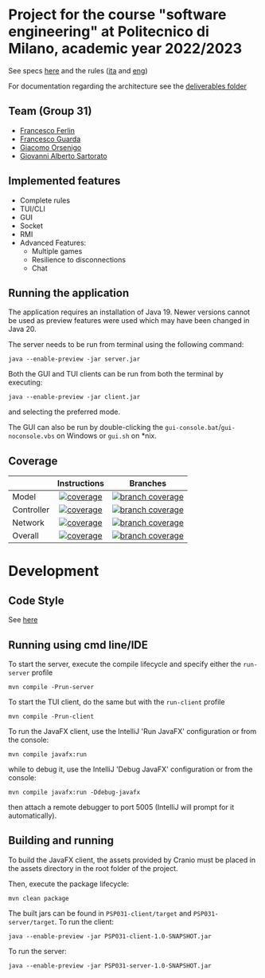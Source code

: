 # Project for the course "software engineering" at Politecnico di Milano, academic year 2022/2023

See specs [here](docs/Requisiti.pdf) and the rules
([ita](docs/MyShelfie_Rulebook_ITA.pdf) and [eng](docs/MyShelfie_Rulebook_ENG.pdf))

For documentation regarding the architecture see the [deliverables folder](deliverables)

## Team (Group 31)

- [Francesco Ferlin](https://github.com/Furrrlo)
- [Francesco Guarda](https://github.com/FrancescoGuarda)
- [Giacomo Orsenigo](https://github.com/jackorse)
- [Giovanni Alberto Sartorato](https://github.com/giovannialbertos)

## Implemented features

- Complete rules
- TUI/CLI
- GUI
- Socket
- RMI
- Advanced Features:
    - Multiple games
    - Resilience to disconnections
    - Chat

## Running the application

The application requires an installation of Java 19. Newer versions cannot be used
as preview features were used which may have been changed in Java 20.

The server needs to be run from terminal using the following command:

```shell
java --enable-preview -jar server.jar
```

Both the GUI and TUI clients can be run from both the terminal by executing:

```shell
java --enable-preview -jar client.jar
```

and selecting the preferred mode.

The GUI can also be run by double-clicking the `gui-console.bat`/`gui-noconsole.vbs`
on Windows or `gui.sh` on *nix.

## Coverage

|            |                                                                    Instructions                                                                    |                                                                          Branches                                                                           |
|------------|:--------------------------------------------------------------------------------------------------------------------------------------------------:|:-----------------------------------------------------------------------------------------------------------------------------------------------------------:|
| Model      |   [![coverage](../badges/jacoco-model.svg)](https://github.com/Furrrlo/ing-sw-2023-ferlin-orsenigo-guarda-sartorato/actions/workflows/test.yml)    |   [![branch coverage](../badges/branches-model.svg)](https://github.com/Furrrlo/ing-sw-2023-ferlin-orsenigo-guarda-sartorato/actions/workflows/test.yml)    |
| Controller | [![coverage](../badges/jacoco-controller.svg)](https://github.com/Furrrlo/ing-sw-2023-ferlin-orsenigo-guarda-sartorato/actions/workflows/test.yml) | [![branch coverage](../badges/branches-controller.svg)](https://github.com/Furrrlo/ing-sw-2023-ferlin-orsenigo-guarda-sartorato/actions/workflows/test.yml) |
| Network    |  [![coverage](../badges/jacoco-network.svg)](https://github.com/Furrrlo/ing-sw-2023-ferlin-orsenigo-guarda-sartorato/actions/workflows/test.yml)   |  [![branch coverage](../badges/branches-network.svg)](https://github.com/Furrrlo/ing-sw-2023-ferlin-orsenigo-guarda-sartorato/actions/workflows/test.yml)   |
| Overall    |  [![coverage](../badges/jacoco-overall.svg)](https://github.com/Furrrlo/ing-sw-2023-ferlin-orsenigo-guarda-sartorato/actions/workflows/test.yml)   |  [![branch coverage](../badges/branches-overall.svg)](https://github.com/Furrrlo/ing-sw-2023-ferlin-orsenigo-guarda-sartorato/actions/workflows/test.yml)   |

# Development

## Code Style

See [here](CODE_STYLE.md)

## Running using cmd line/IDE

To start the server, execute the compile lifecycle and specify either the `run-server` profile

```shell
mvn compile -Prun-server
```

To start the TUI client, do the same but with the `run-client` profile

```shell
mvn compile -Prun-client
```

To run the JavaFX client, use the IntelliJ 'Run JavaFX' configuration or from the console:

```shell
mvn compile javafx:run
```

while to debug it, use the IntelliJ 'Debug JavaFX' configuration or from the console:

```shell
mvn compile javafx:run -Ddebug-javafx
```

then attach a remote debugger to port 5005 (IntelliJ will prompt for it automatically).

## Building and running

To build the JavaFX client, the assets provided by Cranio must be placed in the assets directory
in the root folder of the project.

Then, execute the package lifecycle:

```shell
mvn clean package
```

The built jars can be found in `PSP031-client/target` and `PSP031-server/target`.
To run the client:

```shell
java --enable-preview -jar PSP031-client-1.0-SNAPSHOT.jar
```

To run the server:

```shell
java --enable-preview -jar PSP031-server-1.0-SNAPSHOT.jar
```